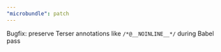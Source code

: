 ```yaml
---
"microbundle": patch
---
```


Bugfix: preserve Terser annotations like `/*@__NOINLINE__*/` during Babel pass
